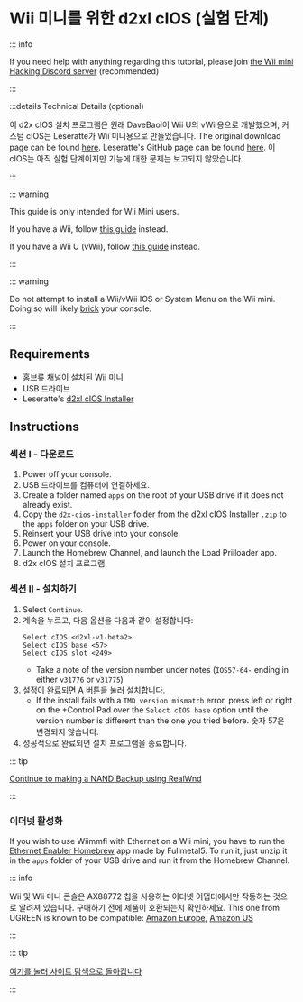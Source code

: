 # Wii 미니를 위한 d2xl cIOS (실험 단계)

::: info

If you need help with anything regarding this tutorial, please join [the Wii mini Hacking Discord server](https://discord.gg/6ryxnkS) (recommended)

:::

:::details Technical Details (optional)

이 d2x cIOS 설치 프로그램은 원래 DaveBaol이 Wii U의 vWii용으로 개발했으며, 커스텀 cIOS는 Leseratte가 Wii 미니용으로 만들었습니다. The original download page can be found [here](https://wii.leseratte10.de/d2xl-cIOS/). Leseratte's GitHub page can be found [here](https://github.com/Leseratte10/d2xl-cios). 이 cIOS는 아직 실험 단계이지만 기능에 대한 문제는 보고되지 않았습니다.

:::

::: warning

This guide is only intended for Wii Mini users.

If you have a Wii, follow [this guide](cios) instead.

If you have a Wii U (vWii), follow [this guide](cios-vwii) instead.

:::

::: warning

Do not attempt to install a Wii/vWii IOS or System Menu on the Wii mini. Doing so will likely [brick](bricks#ios-brick) your console.

:::

## Requirements

- 홈브류 채널이 설치된 Wii 미니
- USB 드라이브
- Leseratte's [d2xl cIOS Installer](/assets/files/d2xl_wii_mini_cIOS_installer_v1_beta2.zip)

## Instructions

### 섹션 I - 다운로드

1. Power off your console.
2. USB 드라이브를 컴퓨터에 연결하세요.
3. Create a folder named `apps` on the root of your USB drive if it does not already exist.
4. Copy the `d2x-cios-installer` folder from the d2xl cIOS Installer `.zip` to the `apps` folder on your USB drive.
5. Reinsert your USB drive into your console.
6. Power on your console.
7. Launch the Homebrew Channel, and launch the Load Priiloader app.
8. d2x cIOS 설치 프로그램

### 섹션 II - 설치하기

1. Select `Continue`.
2. 계속을 누르고, 다음 옵션을 다음과 같이 설정합니다:
   ```
   Select cIOS <d2xl-v1-beta2>
   Select cIOS base <57>
   Select cIOS slot <249>
   ```
   - Take a note of the version number under notes (`IOS57-64-` ending in either `v31776` or `v31775`)
3. 설정이 완료되면 A 버튼을 눌러 설치합니다.
   - If the install fails with a `TMD version mismatch` error, press left or right on the +Control Pad over the `Select cIOS base` option until the version number is different than the one you tried before. 숫자 57은 변경되지 않습니다.
4. 성공적으로 완료되면 설치 프로그램을 종료합니다.

::: tip

[Continue to making a NAND Backup using RealWnd](wnd-mini)

:::

### 이더넷 활성화

If you wish to use Wiimmfi with Ethernet on a Wii mini, you have to run the [Ethernet Enabler Homebrew](/assets/files/Wii_Mini_Ethernet_Enable.zip) app made by Fullmetal5. To run it, just unzip it in the `apps` folder of your USB drive and run it from the Homebrew Channel.

::: info

Wii 및 Wii 미니 콘솔은 AX88772 칩을 사용하는 이더넷 어댑터에서만 작동하는 것으로 알려져 있습니다. 구매하기 전에 제품이 호환되는지 확인하세요. This one from UGREEN is known to be compatible: [Amazon Europe](https://www.amazon.de/dp/B00MYT481C), [Amazon US](https://a.co/d/3OcSJDS)

:::

::: tip

[여기를 눌러 사이트 탐색으로 돌아갑니다](site-navigation)

:::
